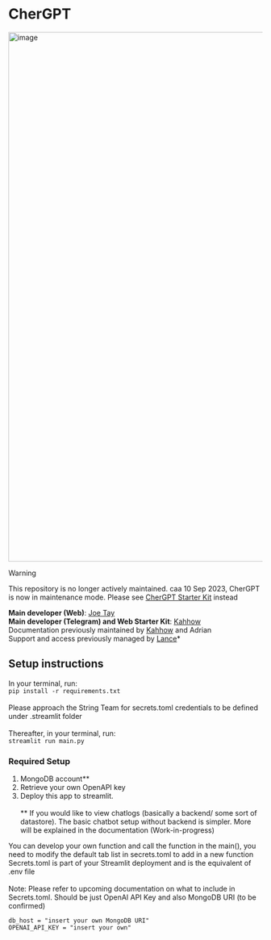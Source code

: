# CherGPT
<img width="1050" alt="image" src="https://github.com/String-sg/chergpt2/assets/44336310/a8015029-46c5-45dc-a10e-559cad1d220d">

> [!WARNING]  
> This repository is no longer actively maintained. caa 10 Sep 2023, CherGPT is now in maintenance mode.
> Please see [CherGPT Starter Kit](https://github.com/String-sg/chergpt-starter-kit) instead 

<b>Main developer (Web)</b>: [Joe Tay](https://sg.linkedin.com/in/joe-tay2020)<br>
<b>Main developer (Telegram) and Web Starter Kit</b>: [Kahhow](https://sg.linkedin.com/in/leekahhow)<br>
Documentation previously maintained by [Kahhow](https://sg.linkedin.com/in/leekahhow) and Adrian<br>
Support and access previously managed by [Lance](https://sg.linkedin.com/in/lance-tan)*<be>

## Setup instructions
In your terminal, run:<br>
```pip install -r requirements.txt```
<br><br>
Please approach the String Team for secrets.toml credentials to be defined under .streamlit folder
<br><br>
Thereafter, in your terminal, run:<br>
```streamlit run main.py```

### Required Setup
1) MongoDB account** 
2) Retrieve your own OpenAPI key 
3) Deploy this app to streamlit. <br><br>
** If you would like to view chatlogs (basically a backend/ some sort of datastore). The basic chatbot setup without backend is simpler. More will be explained in the documentation (Work-in-progress)

You can develop your own function and call the function in the main(), you need to modify the default tab list in secrets.toml to add in a new function
Secrets.toml is part of your Streamlit deployment and is the equivalent of .env file
<br><br>
Note: Please refer to upcoming documentation on what to include in Secrets.toml. Should be just OpenAI API Key and also MongoDB URI (to be confirmed) 

```
db_host = "insert your own MongoDB URI"
OPENAI_API_KEY = "insert your own"
```
